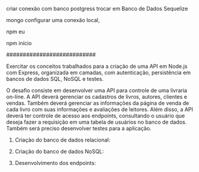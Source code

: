 criar conexão com banco postgress trocar em Banco de Dados Sequelize

mongo configurar uma conexão local,

npm eu

npm início

###########################

Exercitar os conceitos trabalhados para a criação de uma API em Node.js com 
Express, organizada em camadas, com autenticação, persistência em bancos de dados 
SQL, NoSQL e testes. 

O desafio consiste em desenvolver uma API para controle de uma livraria on-line. A API 
deverá gerenciar os cadastros de livros, autores, clientes e vendas. Também deverá 
gerenciar as informações da página de venda de cada livro com suas informações e 
avaliações de leitores. Além disso, a API deverá ter controle de acesso aos endpoints, 
consultando o usuário que deseja fazer a requisição em uma tabela de usuários no banco 
de dados. Também será preciso desenvolver testes para a aplicação. 

1. Criação do banco de dados relacional:

2. Criação do banco de dados NoSQL:

3. Desenvolvimento dos endpoints:
  
